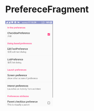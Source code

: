# PrefereceFragment
<img src="https://github.com/increChong/PrefereceFragment/blob/master/ScreenShot/Screenshot_20170416-171039.png" width="30%"/>
